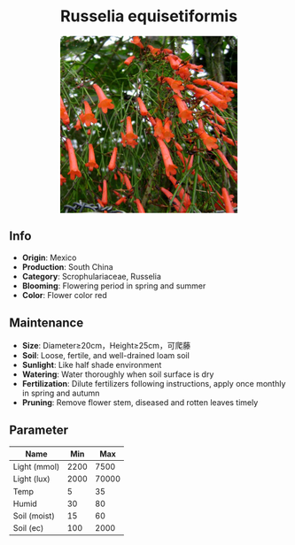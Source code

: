 <h1 align='center'>Russelia equisetiformis</h1>
<p align="center">
    <img 
        align='center'
        width='320'
        src="../images/russelia equisetiformis.png" 
        alt='Russelia equisetiformis' />
</p>

## Info

 - **Origin**: Mexico
 - **Production**: South China
 - **Category**: Scrophulariaceae, Russelia
 - **Blooming**: Flowering period in spring and summer
 - **Color**: Flower color red

## Maintenance

 - **Size**: Diameter≥20cm，Height≥25cm，可爬藤
 - **Soil**: Loose, fertile, and well-drained loam soil
 - **Sunlight**: Like half shade environment
 - **Watering**: Water thoroughly when soil surface is dry
 - **Fertilization**: Dilute fertilizers following instructions, apply once monthly in spring and autumn
 - **Pruning**: Remove flower stem, diseased and rotten leaves timely

## Parameter

| Name         | Min  | Max   |
|--------------|------|-------|
| Light (mmol) | 2200 | 7500  |
| Light (lux)  | 2000 | 70000 |
| Temp         | 5    | 35    |
| Humid        | 30   | 80    |
| Soil (moist) | 15   | 60    |
| Soil (ec)    | 100  | 2000  |